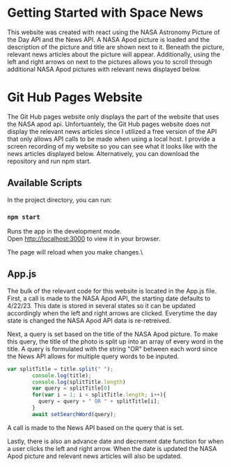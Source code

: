 # Getting Started with Space News

This website was created with react using the NASA Astronomy Picture of the Day API and the News API. A NASA Apod picture is loaded and the description of the picture and title are shown next to it. Beneath the picture, relevant news articles about the picture will appear. Additionally, using the left and right arrows on next to the pictures allows you to scroll through additional NASA Apod pictures with relevant news displayed below.



# Git Hub Pages Website
The Git Hub pages website only displays the part of the website that uses the NASA apod api. Unfortuantely, the Git Hub pages website does not display the relevant news articles since I utilized a free version of the API that only allows API calls to be made when using a local host. I provide a screen recording of my website so you can see what it looks like with the news articles displayed below. Alternatively, you can download the repository and run npm start. 

## Available Scripts

In the project directory, you can run:

### `npm start`

Runs the app in the development mode.\
Open [http://localhost:3000](http://localhost:3000) to view it in your browser.

The page will reload when you make changes.\

## App.js

The bulk of the relevant code for this website is located in the App.js file. First, a call is made to the NASA Apod API, the starting date defaults to 4/22/23. This date is stored in several states so it can be updated accordingly when the left and right arrows are clicked. Everytime the day state is changed the NASA Apod API data is re-retreived.

Next, a query is set based on the title of the NASA Apod picture. To make this query, the title of the photo is split up into an array of every word in the title. A query is formulated with the string "OR" between each word since the News API allows for multiple query words to be inputed. 

```javascript
var splitTitle = title.split(" ");
        console.log(title);
        console.log(splitTitle.length)
        var query = splitTitle[0]
        for(var i = 1; i < splitTitle.length; i++){
          query = query + " OR " + splitTitle[i];
        }
        await setSearchWord(query);
```
A call is made to the News API based on the query that is set.

Lastly, there is also an advance date and decrement date function for when a user clicks the left and right arrow. When the date is updated the NASA Apod picture and relevant news articles will also be updated.


